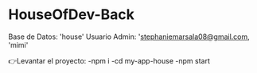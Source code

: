 # HouseOfDev-Back

Base de Datos: 'house'
Usuario Admin: 'stephaniemarsala08@gmail.com, 'mimi'

👉Levantar el proyecto:
-npm i
-cd my-app-house
-npm start
